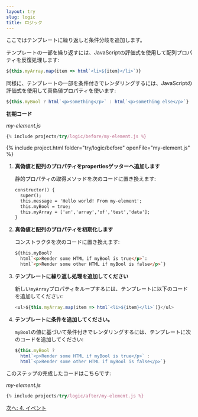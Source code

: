 ```yaml
---
layout: try
slug: logic
title: ロジック
---
```


<!-- original:
In this step, you'll add a loop and a conditional to your LitElement template. 

To repeat a part of your HTML template, you can use a JavaScript expression to iterate over an array property:

```js
${this.myArray.map(item => html`<li>${item}</li>`)}
```

Similarly, to conditionally render some part of your template, you can use a JavaScript expression to examine a boolean property:

```js
${this.myBool ? html`<p>something</p>` : html`<p>something else</p>`}
```

**Starting code**

_my-element.js_
-->

ここではテンプレートに繰り返しと条件分岐を追加します。

テンプレートの一部を繰り返すには、JavaScriptの評価式を使用して配列プロパティを反復処理します:

```js
${this.myArray.map(item => html`<li>${item}</li>`)}
```

同様に、テンプレートの一部を条件付きでレンダリングするには、JavaScriptの評価式を使用して真偽値プロパティを使います:

```js
${this.myBool ? html`<p>something</p>` : html`<p>something else</p>`}
```

**初期コード**

_my-element.js_

```js
{% include projects/try/logic/before/my-element.js %}
```

{% include project.html folder="try/logic/before" openFile="my-element.js" %}

<!-- original:
1.  **Add a boolean property and an array property to your properties getter.**

    Replace the static properties getter with the following code:

    ```js
    static get properties() {
      return {
        message: { type: String },
        myBool: { type: Boolean },
        myArray: { type: Array }
      };
    }
    ```

2.  **Initialize the boolean and array properties.**

    Replace the constructor with the following code:

    ```js
    constructor() {
      super();
      this.message = 'Hello world! From my-element';
      this.myBool = true;
      this.myArray = ['an','array','of','test','data'];
    }
    ```

3.  **Add a loop to your template.**
    
    To loop over the new `myArray` property, add the following code to your template:

    ```js
    <ul>${this.myArray.map(item => html`<li>${item}</li>`)}</ul>
    ```

4.  **Add a conditional to your template.**

    To render conditionally based on the value of `myBool`, add the following code to your template:

    ```js
    ${this.myBool ?
      html`<p>Render some HTML if myBool is true</p>` :
      html`<p>Render some other HTML if myBool is false</p>`}
    ```

Here's the completed code for this step:
-->
1. **真偽値と配列のプロパティをpropertiesゲッターへ追加します**

    静的プロパティの取得メソッドを次のコードに置き換えます:

    ```html
    constructor() {
      super();
      this.message = 'Hello world! From my-element';
      this.myBool = true;
      this.myArray = ['an','array','of','test','data'];
    }
    ```

2. **真偽値と配列のプロパティを初期化します**

    コンストラクタを次のコードに置き換えます:

    ```html
    ${this.myBool?
      html`<p>Render some HTML if myBool is true</p>`:
      html`<p>Render some other HTML if myBool is false</p>`}
    ```

3.  **テンプレートに繰り返し処理を追加してください**
    
    新しい`myArray`プロパティをループするには、テンプレートに以下のコードを追加してください:

    ```js
    <ul>${this.myArray.map(item => html`<li>${item}</li>`)}</ul>
    ```

4.  **テンプレートに条件を追加してください。**

    `myBool`の値に基づいて条件付きでレンダリングするには、テンプレートに次のコードを追加してください:

    ```js
    ${this.myBool ?
      html`<p>Render some HTML if myBool is true</p>` :
      html`<p>Render some other HTML if myBool is false</p>`}
    ```

このステップの完成したコードはこちらです:

_my-element.js_

```js
{% include projects/try/logic/after/my-element.js %}
```

<!-- original:
[Next: 4. Events](events)
-->
[次へ: 4. イベント](events)

